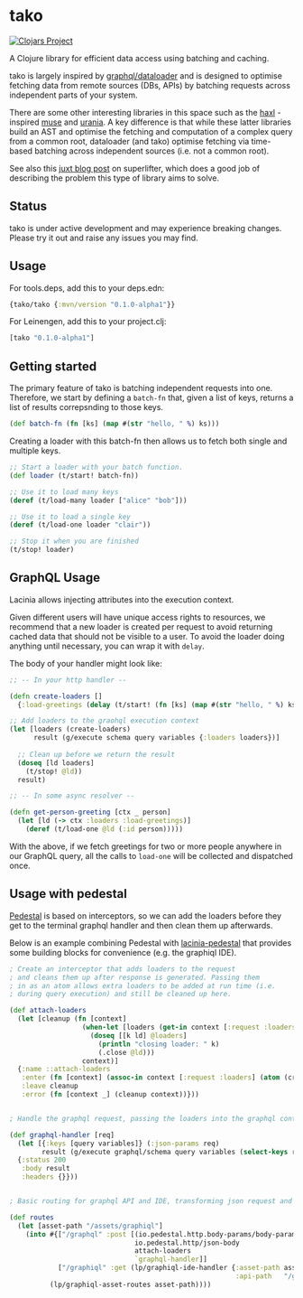 # tako

[![Clojars Project](https://img.shields.io/clojars/v/tako.svg)](https://clojars.org/tako)

A Clojure library for efficient data access using batching and caching.

tako is largely inspired by [graphql/dataloader](https://github.com/graphql/dataloader) 
and is designed to optimise fetching data from remote sources (DBs, APIs) by batching 
requests across independent parts of your system.

There are some other interesting libraries in this space such as the 
[haxl](https://github.com/facebook/Haxl) -inspired [muse](https://github.com/kachayev/muse)
and [urania](https://github.com/funcool/urania). A key difference is that while these
latter libraries build an AST and optimise the fetching and computation of a complex
query from a common root, dataloader (and tako) optimise fetching via time-based
batching across independent sources (i.e. not a common root).

See also this [juxt blog post](https://juxt.pro/blog/superlifter) on superlifter, which
does a good job of describing the problem this type of library aims to solve.

## Status

tako is under active development and may experience breaking changes. 
Please try it out and raise any issues you may find.

## Usage

For tools.deps, add this to your deps.edn:

```clojure
{tako/tako {:mvn/version "0.1.0-alpha1"}}
```

For Leinengen, add this to your project.clj:

```clojure
[tako "0.1.0-alpha1"]
```

## Getting started

The primary feature of tako is batching independent requests into one. Therefore,
we start by defining a `batch-fn` that, given a list of keys, returns a list of
results correpsnding to those keys.

```clojure
(def batch-fn (fn [ks] (map #(str "hello, " %) ks)))
```

Creating a loader with this batch-fn then allows us to fetch both single and 
multiple keys.

```clojure
;; Start a loader with your batch function.
(def loader (t/start! batch-fn))

;; Use it to load many keys
(deref (t/load-many loader ["alice" "bob"]))

;; Use it to load a single key
(deref (t/load-one loader "clair"))

;; Stop it when you are finished
(t/stop! loader)
```

## GraphQL Usage

Lacinia allows injecting attributes into the execution context. 

Given different users will have unique access rights to resources, we recommend that 
a new loader is created per request to avoid returning cached data that should not be visible to a user.
To avoid the loader doing anything until necessary, you can wrap it with `delay`.

The body of your handler might look like:

```clojure
;; -- In your http handler --

(defn create-loaders []
  {:load-greetings (delay (t/start! (fn [ks] (map #(str "hello, " %) ks))))})

;; Add loaders to the graohql execution context
(let [loaders (create-loaders)
      result (g/execute schema query variables {:loaders loaders})]
  
  ;; Clean up before we return the result
  (doseq [ld loaders]
    (t/stop! @ld))
  result)

;; -- In some async resolver --

(defn get-person-greeting [ctx _ person]
  (let [ld (-> ctx :loaders :load-greetings)]
    (deref (t/load-one @ld (:id person)))))
```

With the above, if we fetch greetings for two or more people anywhere in our GraphQL query,
all the calls to `load-one` will be collected and dispatched once.

## Usage with pedestal

[Pedestal](https://github.com/pedestal/pedestal) is based on interceptors, so we can add the loaders
before they get to the terminal graphql handler and then clean them up afterwards.

Below is an example combining Pedestal with 
[lacinia-pedestal](https://github.com/walmartlabs/lacinia-pedestal) that provides some 
 building blocks for convenience (e.g. the graphiql IDE).

```clojure
; Create an interceptor that adds loaders to the request 
; and cleans them up after response is generated. Passing them 
; in as an atom allows extra loaders to be added at run time (i.e. 
; during query execution) and still be cleaned up here.

(def attach-loaders 
  (let [cleanup (fn [context]
                  (when-let [loaders (get-in context [:request :loaders])]
                    (doseq [[k ld] @loaders]
                      (println "closing loader: " k)
                      (.close @ld)))
                  context)]
  {:name ::attach-loaders 
   :enter (fn [context] (assoc-in context [:request :loaders] (atom (create-loaders))))
   :leave cleanup
   :error (fn [context _] (cleanup context))}))


; Handle the graphql request, passing the loaders into the graphql context

(def graphql-handler [req]
  (let [{:keys [query variables]} (:json-params req)
        result (g/execute graphql/schema query variables (select-keys req [:loaders]))]
  {:status 200 
   :body result 
   :headers {}}))


; Basic routing for graphql API and IDE, transforming json request and response.

(def routes 
  (let [asset-path "/assets/graphiql"]
    (into #{["/graphql" :post [(io.pedestal.http.body-params/body-params)
                               io.pedestal.http/json-body 
                               attach-loaders 
                               `graphql-handler]]
            ["/graphiql" :get (lp/graphiql-ide-handler {:asset-path asset-path
                                                        :api-path   "/graphql"}) :route-name :graphiql]}
          (lp/graphiql-asset-routes asset-path))))
```